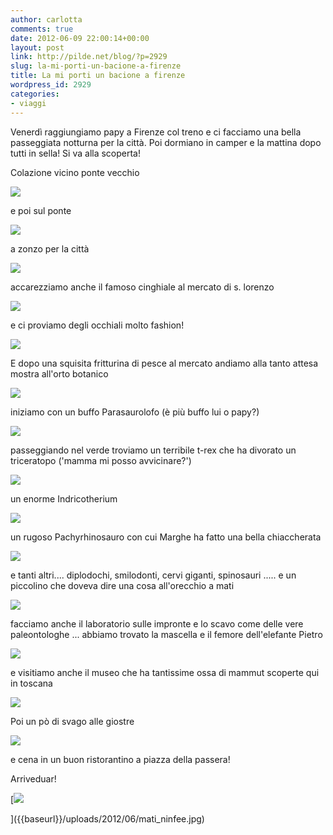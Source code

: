 ```yaml
---
author: carlotta
comments: true
date: 2012-06-09 22:00:14+00:00
layout: post
link: http://pilde.net/blog/?p=2929
slug: la-mi-porti-un-bacione-a-firenze
title: La mi porti un bacione a firenze
wordpress_id: 2929
categories:
- viaggi
---
```


Venerdì raggiungiamo papy a Firenze col treno e ci facciamo una bella passeggiata notturna per la città. Poi dormiano in camper e la mattina dopo tutti in sella! Si va alla scoperta!

Colazione vicino ponte vecchio

![]({{baseurl}}/uploads/2012/06/ponte_vecchio_tutti.jpg)




e poi sul ponte

![]({{baseurl}}/uploads/2012/06/su_ponte_vecchio.jpg)




a zonzo per la città

![]({{baseurl}}/uploads/2012/06/firenze_bici.jpg)




accarezziamo anche il famoso cinghiale al mercato di s. lorenzo

![]({{baseurl}}/uploads/2012/06/cinghiale.jpg)




e ci proviamo degli occhiali molto fashion!

![]({{baseurl}}/uploads/2012/06/fashion.jpg)




E dopo una squisita fritturina di pesce al mercato andiamo alla tanto attesa mostra all'orto botanico

![]({{baseurl}}/uploads/2012/06/dinosauri-in-carne-e-ossa.png)




iniziamo con un buffo Parasaurolofo (è più buffo lui o papy?)




![]({{baseurl}}/uploads/2012/06/papy_parasaurolofo.jpg)




passeggiando nel verde troviamo un terribile t-rex che ha divorato un triceratopo ('mamma mi posso avvicinare?')




![]({{baseurl}}/uploads/2012/06/t-rex.jpg)




un enorme Indricotherium

![]({{baseurl}}/uploads/2012/06/gigante.jpg)




un rugoso Pachyrhinosauro con cui Marghe ha fatto una bella chiaccherata

![]({{baseurl}}/uploads/2012/06/marghe_trice1.jpg)




e tanti altri.... diplodochi, smilodonti, cervi giganti, spinosauri ..... e un piccolino che doveva dire una cosa all'orecchio a mati

![]({{baseurl}}/uploads/2012/06/dino_orecchio.jpg)




facciamo anche il laboratorio sulle impronte e lo scavo come delle vere paleontologhe ... abbiamo trovato la mascella e il femore dell'elefante Pietro

![]({{baseurl}}/uploads/2012/06/scavo.jpg)




e visitiamo anche il museo che ha tantissime ossa di mammut scoperte qui in toscana

![]({{baseurl}}/uploads/2012/06/mammuth.jpg)




Poi un pò di svago alle giostre

![]({{baseurl}}/uploads/2012/06/giostra.jpg)




e cena in un buon ristorantino a piazza della passera!

Arriveduar!

[![]({{baseurl}}/uploads/2012/06/mati_ninfee.jpg)


]({{baseurl}}/uploads/2012/06/mati_ninfee.jpg)



